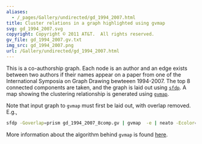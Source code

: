 ```yaml
---
aliases:
  - /_pages/Gallery/undirected/gd_1994_2007.html
title: Cluster relations in a graph highlighted using gvmap
svg: gd_1994_2007.svg
copyright: Copyright © 2011 AT&T.  All rights reserved.
gv_file: gd_1994_2007.gv.txt
img_src: gd_1994_2007.png
url: /Gallery/undirected/gd_1994_2007.html
---
```

This is a co-authorship graph. Each node is an author and an edge
exists between two authors if their names appear on a paper from one of
the International Symposia on Graph Drawing bewteeen 1994-2007. The
top 8 connected components are taken, and the graph is laid out using
[`sfdp`](/docs/layouts/sfdp/). A map showing the clustering relationship is generated using
[`gvmap`](/docs/cli/gvmap/).

Note that input graph to `gvmap` must first be laid out, with overlap removed. E.g.,

```bash
sfdp -Goverlap=prism gd_1994_2007_8comp.gv | gvmap  -e | neato -Ecolor="#55555522" -n2 -Tpng > gd_1994_2007_8comp.png
```

More information about the algorithm behind `gvmap` is found <a href="http://www2.research.att.com/~yifanhu/MAPS/index.html">here</a>.
